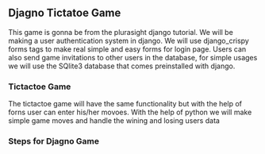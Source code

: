 ## Djagno Tictatoe Game

This game is gonna be from the plurasight django tutorial.
We will be making a user authentication system in django.
We will use django_crispy forms tags to make real simple and easy forms for login page.
Users can also send game invitations to other users in the database, for simple usages we will use the SQlite3 database that comes
preinstalled with django.

### Tictactoe Game
The tictactoe game will have the same functionality but with the help of forns user can enter his/her movoes.
With the help of python we will make simple game moves and handle the wining and losing users data

### Steps for Djagno Game

